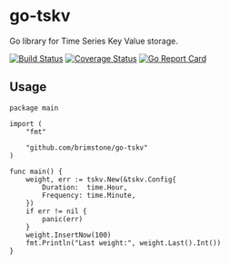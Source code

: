 go-tskv
=======
Go library for Time Series Key Value storage.

[![Build Status](https://travis-ci.org/brimstone/go-tskv.svg?branch=master)](https://travis-ci.org/brimstone/go-tskv) [![Coverage Status](https://coveralls.io/repos/github/brimstone/go-tskv/badge.svg?branch=master)](https://coveralls.io/github/brimstone/go-tskv?branch=master) [![Go Report Card](https://goreportcard.com/badge/github.com/influxdata/influxdb)](https://goreportcard.com/report/github.com/influxdata/influxdb)

Usage
-----

```
package main

import (
	"fmt"

	"github.com/brimstone/go-tskv"
)

func main() {
	weight, err := tskv.New(&tskv.Config{
		Duration:  time.Hour,
		Frequency: time.Minute,
	})
	if err != nil {
		panic(err)
	}
	weight.InsertNow(100)
	fmt.Println("Last weight:", weight.Last().Int())
}
```

